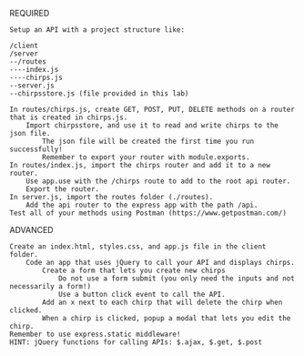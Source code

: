 
REQUIRED

    Setup an API with a project structure like:

    /client
    /server
    --/routes
    ----index.js
    ----chirps.js
    --server.js
    --chirpsstore.js (file provided in this lab)

    In routes/chirps.js, create GET, POST, PUT, DELETE methods on a router that is created in chirps.js.
        Import chirpsstore, and use it to read and write chirps to the json file.
            The json file will be created the first time you run successfully!
            Remember to export your router with module.exports.
    In routes/index.js, import the chirps router and add it to a new router.
        Use app.use with the /chirps route to add to the root api router.
        Export the router.
    In server.js, import the routes folder (./routes).
        Add the api router to the express app with the path /api.
    Test all of your methods using Postman (https://www.getpostman.com/)

ADVANCED

    Create an index.html, styles.css, and app.js file in the client folder.
        Code an app that uses jQuery to call your API and displays chirps.
            Create a form that lets you create new chirps
                Do not use a form submit (you only need the inputs and not necessarily a form!)
                Use a button click event to call the API.
            Add an x next to each chirp that will delete the chirp when clicked.
            When a chirp is clicked, popup a modal that lets you edit the chirp.
    Remember to use express.static middleware!
    HINT: jQuery functions for calling APIs: $.ajax, $.get, $.post

